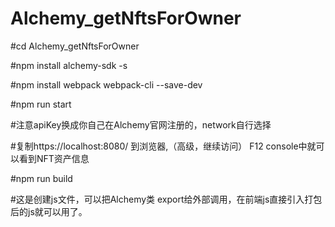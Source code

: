 # Alchemy_getNftsForOwner

#cd Alchemy_getNftsForOwner

#npm install alchemy-sdk -s

#npm install webpack webpack-cli --save-dev

#npm run start

#注意apiKey换成你自己在Alchemy官网注册的，network自行选择

#复制https://localhost:8080/  到浏览器,（高级，继续访问） F12 console中就可以看到NFT资产信息

#npm run build 

#这是创建js文件，可以把Alchemy类 export给外部调用，在前端js直接引入打包后的js就可以用了。
